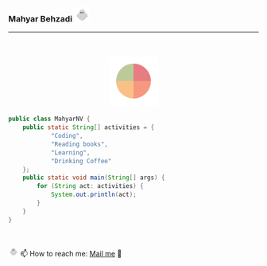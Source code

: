 ### Mahyar Behzadi <img src="https://github.com/MahyarNV/MahyarNV/blob/main/media/weeder1.gif" height="30px" width="30px">

<hr>
<div align="center">
  <a href="https://discord.com/invite/aHXATxBuAh"><img src='https://img.shields.io/badge/Discord-333?logo=discord' alt='' /></a>
  <a href="https://open.spotify.com/user/4dacsxdn159mkuupzcpji5h8a?si=48c2b86c310844fd"><img src='https://img.shields.io/badge/Spotify-333?logo=spotify' alt='' /></a>
  <a href="https://twitter.com/CautiousNV"><img src='https://img.shields.io/badge/Twitter-333?logo=twitter' alt='' /></a>
  <a href="https://www.sololearn.com/profile/21493828"><img src='https://img.shields.io/badge/Sololearn-333?logo=sololearn' alt='' /></a>
</div>
<br>

<div align="center">
  <img src="https://github.com/MahyarNV/MahyarNV/blob/main/media/weeeed200px.gif" height="100px" width="100px">
</div>

```java
public class MahyarNV {
    public static String[] activities = {
            "Coding",
            "Reading books",
            "Learning",
            "Drinking Coffee"
    };
    public static void main(String[] args) {
        for (String act: activities) {
            System.out.println(act);
        }
    }
}
```

<br>

<img src="https://github.com/MahyarNV/MahyarNV/blob/main/media/weeder1.gif" height="20px" width="20px"> 📫 How to reach me: <a href="mailto:mahyarbhz@gmail.com">Mail me</a> 📨
